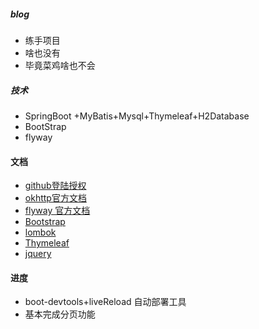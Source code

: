 ##### blog
* 练手项目
* 啥也没有
* 毕竟菜鸡啥也不会

##### 技术
* SpringBoot +MyBatis+Mysql+Thymeleaf+H2Database
* BootStrap
* flyway 

#### 文档
* [github登陆授权](https://developer.github.com/apps/)
* [okhttp官方文档](https://square.github.io/okhttp/)
* [flyway 官方文档](https://flywaydb.org/)
* [Bootstrap](https://www.bootcss.com/)
* [lombok](https://projectlombok.org/)
* [Thymeleaf](https://www.thymeleaf.org/)
* [jquery]()

#### 进度
* boot-devtools+liveReload 自动部署工具
* 基本完成分页功能